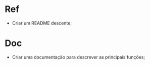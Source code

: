 # Ref

- Criar um README descente;

# Doc

- Criar uma documentação para descrever as principais funções;
